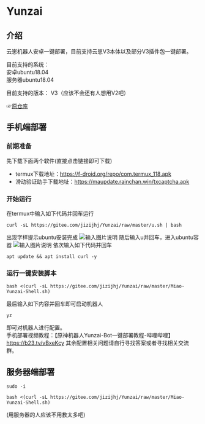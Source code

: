 # Yunzai

## 介绍

云崽机器人安卓一键部署，目前支持云崽V3本体以及部分V3插件包一键部署。

目前支持的系统：  
安卓ubuntu18.04  
服务器ubuntu18.04

目前支持的版本：
V3（应该不会还有人想用V2吧）

☞[原仓库](https://gitee.com/fw-cn/Yunzai)


## 手机端部署
### 前期准备
先下载下面两个软件(直接点击链接即可下载)
- termux下载地址：https://f-droid.org/repo/com.termux_118.apk
- 滑动验证助手下载地址：https://maupdate.rainchan.win/txcaptcha.apk

### 开始运行  
在termux中输入如下代码并回车运行
```
curl -sL https://gitee.com/jizijhj/Yunzai/raw/master/u.sh | bash
```
出现字样提示ubuntu安装完成
![输入图片说明](readme%E6%8F%92%E5%85%A5%E5%9B%BE%E7%89%87/ubuntu%E5%AE%89%E8%A3%85%E5%AE%8C%E6%88%90.png)
随后输入u并回车，进入ubuntu容器
![输入图片说明](readme%E6%8F%92%E5%85%A5%E5%9B%BE%E7%89%87/%E8%BF%9B%E5%85%A5%E5%AE%B9%E5%99%A8.png)
依次输入如下代码并回车
```
apt update && apt install curl -y
```
### **运行一键安装脚本** 
```
bash <(curl -sL https://gitee.com/jizijhj/Yunzai/raw/master/Miao-Yunzai-Shell.sh)
```
最后输入如下内容并回车即可启动机器人
```
yz
```
即可对机器人进行配置。  
手机部署视频教程：【原神机器人Yunzai-Bot一键部署教程-哔哩哔哩】 https://b23.tv/vBxeKcy
其余配置相关问题请自行寻找答案或者寻找相关交流群。

## 服务器端部署
```
sudo -i
```
```
bash <(curl -sL https://gitee.com/jizijhj/Yunzai/raw/master/Miao-Yunzai-Shell.sh)
```
(用服务器的人应该不用教太多吧)
